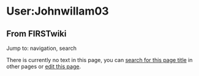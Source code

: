 # User:Johnwillam03

## From FIRSTwiki

Jump to: navigation, search

There is currently no text in this page, you can [search for this page title](Special:Search/Johnwillam03 "Special:Search/Johnwillam03") in other pages or [edit this page](http://www.firstwiki.net/index.php?title=User:Johnwillam03&action=edit "http://www.firstwiki.net/index.php?title=User:Johnwillam03&action=edit").
